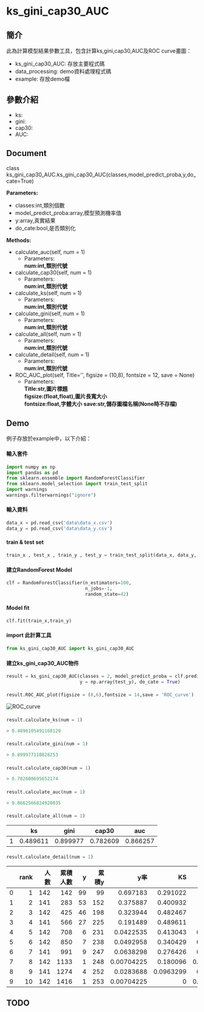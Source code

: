 # ks_gini_cap30_AUC

## 簡介
此為計算模型結果參數工具，包含計算ks,gini,cap30,AUC及ROC curve畫圖：

  
* ks_gini_cap30_AUC:
  存放主要程式碼
* data_processing:
  demo資料處理程式碼
* example:
  存放demo檔

## 參數介紹
* ks:
* gini:
* cap30:
* AUC:
  
## Document
class ks_gini_cap30_AUC.ks_gini_cap30_AUC(classes,model_predict_proba,y,do_cate=True)

**Parameters:**
* classes:int,類別個數
* model_predict_proba:array,模型預測機率值
* y:array,真實結果
* do_cate:bool,是否類別化
  
**Methods:**
* calculate_auc(self, num = 1)
  * Parameters: \
  **num:int,類別代號**
* calculate_cap30(self, num = 1)
  * Parameters: \
  **num:int,類別代號**
* calculate_ks(self, num = 1)
  * Parameters: \
  **num:int,類別代號**
* calculate_gini(self, num = 1)
  * Parameters: \
  **num:int,類別代號**
* calculate_all(self, num = 1)
  * Parameters: \
  **num:int,類別代號**
* calculate_detail(self, num = 1)
  * Parameters: \
  **num:int,類別代號**
* ROC_AUC_plot(self, Title='', figsize = (10,8), fontsize = 12, save = None)
  * Parameters: \
  **Title:str,圖片標題** \
  **figsize:(float,float),圖片長寬大小** \
  **fontsize:float,字體大小**
  **save:str,儲存圖檔名稱(None時不存檔)**

## Demo
例子存放於example中，以下介紹：

#### 輸入套件
```python
import numpy as np
import pandas as pd
from sklearn.ensemble import RandomForestClassifier
from sklearn.model_selection import train_test_split
import warnings
warnings.filterwarnings("ignore")
```

#### 輸入資料
```python
data_x = pd.read_csv('data\data_x.csv')
data_y = pd.read_csv('data\data_y.csv')
```

#### train & test set
```python
train_x , test_x , train_y , test_y = train_test_split(data_x, data_y, test_size=0.2, random_state=42)
```

#### 建立RandomForest Model
```python
clf = RandomForestClassifier(n_estimators=100,
                             n_jobs=-1,
                             random_state=42)
```

#### Model fit
```python
clf.fit(train_x,train_y)
```

#### import 此計算工具
```python
from ks_gini_cap30_AUC import ks_gini_cap30_AUC
```

#### 建立ks_gini_cap30_AUC物件
```python
result = ks_gini_cap30_AUC(classes = 2, model_predict_proba = clf.predict_proba(test_x), 
                           y = np.array(test_y), do_cate = True)
```

#### 
```python
result.ROC_AUC_plot(figsize = (8,6),fontsize = 14,save = 'ROC_curve')
```

![ROC_curve](ROC_curve.png)

#### 
```python
result.calculate_ks(num = 1)

> 0.4896105491168129
```

#### 
```python
result.calculate_gini(num = 1)

> 0.899977110828253
```

#### 
```python
result.calculate_cap30(num = 1)

> 0.782608695652174
```

#### 
```python
result.calculate_auc(num = 1)

> 0.8662566824928035
```

#### 
```python
result.calculate_all(num = 1)
```

|  | ks | gini | cap30 | auc |
|--|----|------|-------|-----|
| 1 | 0.489611 | 0.899977 | 0.782609 | 0.866257 |


#### 
```python
result.calculate_detail(num = 1)
```
|    |   rank |   人數 |   累積人數 |   y |   累積y |        y率 |        KS |        Gini |
|---:|-------:|-------:|-----------:|----:|--------:|-----------:|----------:|------------:|
|  0 |      1 |    142 |        142 |  99 |      99 | 0.697183   | 0.291022  | 0.039241    |
|  1 |      2 |    141 |        283 |  53 |     152 | 0.375887   | 0.400932  | 0.0208599   |
|  2 |      3 |    142 |        425 |  46 |     198 | 0.323944   | 0.482467  | 0.0182332   |
|  3 |      4 |    141 |        566 |  27 |     225 | 0.191489   | 0.489611  | 0.0106267   |
|  4 |      5 |    142 |        708 |   6 |     231 | 0.0422535  | 0.413043  | 0.00237824  |
|  5 |      6 |    142 |        850 |   7 |     238 | 0.0492958  | 0.340429  | 0.00277461  |
|  6 |      7 |    141 |        991 |   9 |     247 | 0.0638298  | 0.276426  | 0.00354224  |
|  7 |      8 |    142 |       1133 |   1 |     248 | 0.00704225 | 0.180096  | 0.000396373 |
|  8 |      9 |    141 |       1274 |   4 |     252 | 0.0283688  | 0.0963299 | 0.00157433  |
|  9 |     10 |    142 |       1416 |   1 |     253 | 0.00704225 | 0         | 0.000396373 |

## TODO

